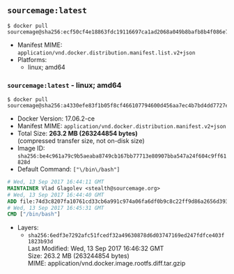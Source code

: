 ## `sourcemage:latest`

```console
$ docker pull sourcemage@sha256:ecf50cf4e18863fdc19116697ca1ad2068a049b8bafb8b4f086e7f1629182602
```

-	Manifest MIME: `application/vnd.docker.distribution.manifest.list.v2+json`
-	Platforms:
	-	linux; amd64

### `sourcemage:latest` - linux; amd64

```console
$ docker pull sourcemage@sha256:a4330efe83f1b05f8cf466107794600d456aa7ec4b7bd4dd7727eca376fe40f6
```

-	Docker Version: 17.06.2-ce
-	Manifest MIME: `application/vnd.docker.distribution.manifest.v2+json`
-	Total Size: **263.2 MB (263244854 bytes)**  
	(compressed transfer size, not on-disk size)
-	Image ID: `sha256:be4c961a79c9b5aeaba8749cb167bb77713e80907bba547a24f604c9ff61828d`
-	Default Command: `["\/bin\/bash"]`

```dockerfile
# Wed, 13 Sep 2017 16:44:11 GMT
MAINTAINER Vlad Glagolev <stealth@sourcemage.org>
# Wed, 13 Sep 2017 16:44:40 GMT
ADD file:74d3c8207fa10761cd33cb6a991c974a06fa6df0b9c8c22ff9d86a2656d393fc in / 
# Wed, 13 Sep 2017 16:45:31 GMT
CMD ["/bin/bash"]
```

-	Layers:
	-	`sha256:6edf3e7292afc51fcedf32a49630878d6d03747169ed247fdfce403f1823b93d`  
		Last Modified: Wed, 13 Sep 2017 16:46:32 GMT  
		Size: 263.2 MB (263244854 bytes)  
		MIME: application/vnd.docker.image.rootfs.diff.tar.gzip
